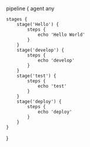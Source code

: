 pipeline {
    agent any

    stages {
        stage('Hello') {
            steps {
                echo 'Hello World'
            }
        }
        stage('develop') {
            steps {
                echo 'develop'
            }
        }
        stage('test') {
            steps {
                echo 'test'
            }
        }
        stage('deploy') {
            steps {
                echo 'deploy'
            }
        }
    }
}
